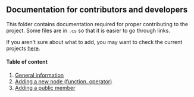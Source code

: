 ﻿## Documentation for contributors and developers

This folder contains documentation required for proper contributing to the project. Some files are in `.cs` so that
it is easier to go through links.

If you aren't sure about what to add, you may want to check the current projects
[here](https://github.com/asc-community/AngouriMath/projects).

#### Table of content
1. <a href="./General.md">General information</a>
2. <a href="./AddingNode.cs">Adding a new node (function, operator)</a>
3. <a href="./RS1617Errors.md">Adding a public member</a>